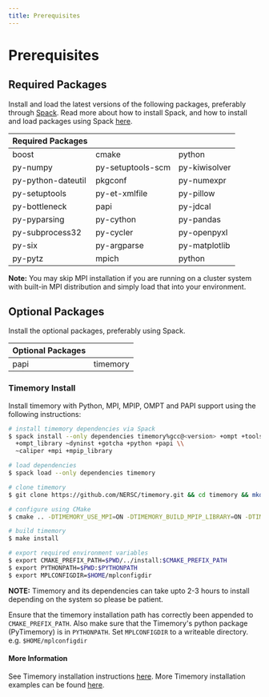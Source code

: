 ```yaml
---
title: Prerequisites
---
```


# Prerequisites

## Required Packages
Install and load the latest versions of the following packages, preferably through [Spack](https://spack.readthedocs.io). Read more about how to install Spack, and how to install and load packages using Spack [here](https://spack.readthedocs.io/en/latest/getting_started.html).

| Required Packages  |                   |               |
|--------------------|-------------------|---------------|
| boost              | cmake             | python        |
| py-numpy           | py-setuptools-scm | py-kiwisolver |
| py-python-dateutil | pkgconf           | py-numexpr    |
| py-setuptools      | py-et-xmlfile     | py-pillow     |
| py-bottleneck      | papi              | py-jdcal      |
| py-pyparsing       | py-cython         | py-pandas     |
| py-subprocess32    | py-cycler         | py-openpyxl   |
| py-six             | py-argparse       | py-matplotlib |
| py-pytz            | mpich             | python        |

**Note:** You may skip MPI installation if you are running on a cluster system with built-in MPI distribution and simply load that into your environment.

## Optional Packages
Install the optional packages, preferably using Spack.

| Optional Packages |          |
|-------------------|----------|
| papi              | timemory |

### Timemory Install
Install timemory with Python, MPI, MPIP, OMPT and PAPI support using the following instructions:

```bash
# install timemory dependencies via Spack
$ spack install --only dependencies timemory%gcc@<version> +ompt +tools \\
  +ompt_library ~dyninst +gotcha +python +papi \\
  ~caliper +mpi +mpip_library

# load dependencies
$ spack load --only dependencies timemory

# clone timemory
$ git clone https://github.com/NERSC/timemory.git && cd timemory && mkdir build && cd build

# configure using CMake
$ cmake .. -DTIMEMORY_USE_MPI=ON -DTIMEMORY_BUILD_MPIP_LIBRARY=ON -DTIMEMORY_USE_OMPT=ON -DTIMEMORY_USE_GOTCHA=ON -DCMAKE_INSTALL_PREFIX=../install -DCMAKE_CXX_STANDARD=14 -DTIMEMORY_USE_PYTHON=ON -DTIMEMORY_BUILD_TOOLS=ON -DUSE_MPI=ON -DUSE_OPENMP=ON -DTIMEMORY_USE_PAPI=ON

# build timemory
$ make install

# export required environment variables
$ export CMAKE_PREFIX_PATH=$PWD/../install:$CMAKE_PREFIX_PATH
$ export PYTHONPATH=$PWD:$PYTHONPATH
$ export MPLCONFIGDIR=$HOME/mplconfigdir
```
**NOTE:** Timemory and its dependencies can take upto 2-3 hours to install depending on the system so please be patient.

Ensure that the timemory installation path has correctly been appended to `CMAKE_PREFIX_PATH`. Also make sure that the Timemory's python package (PyTimemory) is in `PYTHONPATH`. Set `MPLCONFIGDIR` to a writeable directory. e.g. `$HOME/mplconfigdir`

#### More Information
See Timemory installation instructions [here](https://timemory.readthedocs.io/en/develop/installation.html). More Timemory installation examples can be found [here](https://github.com/NERSC/timemory/wiki/Installation-Examples).
